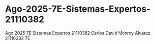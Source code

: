 # Ago-2025-7E-Sistemas-Expertos-21110382
Ago 2025 7E Sistemas Expertos 21110382
Carlos David Monroy Alvarez 21110382 7E
